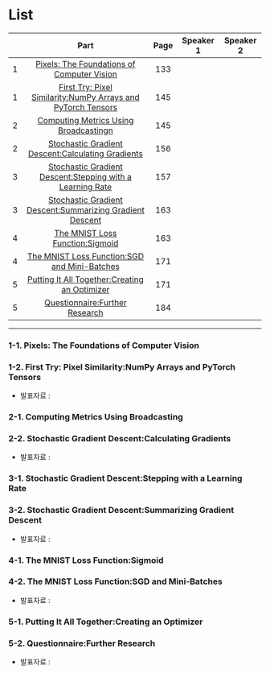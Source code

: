 # List
| | Part | Page | Speaker 1 | Speaker 2 |
|:-:|:-----:|:----:|:---------:|:---------:|
|1|[Pixels: The Foundations of Computer Vision](#1-1)|133| | |
|1|[First Try: Pixel Similarity:NumPy Arrays and PyTorch Tensors](#1-2)|145| | |
|2|[Computing Metrics Using Broadcastingn](#2-1)|145| | |
|2|[Stochastic Gradient Descent:Calculating Gradients](#2-2)|156| | |
|3|[Stochastic Gradient Descent:Stepping with a Learning Rate](#3-1)|157| | |
|3|[Stochastic Gradient Descent:Summarizing Gradient Descent](#3-2)|163| | |
|4|[The MNIST Loss Function:Sigmoid](#4-1)|163| | |
|4|[The MNIST Loss Function:SGD and Mini-Batches](#4-2)|171| | |
|5|[Putting It All Together:Creating an Optimizer](#5-1)|171| | |
|5|[Questionnaire:Further Research](#5-2)|184| | |



---

<div id="1-1"></div>
<div id="1-2"></div>

### 1-1. Pixels: The Foundations of Computer Vision
### 1-2. First Try: Pixel Similarity:NumPy Arrays and PyTorch Tensors
* 발표자료 : [ ]()

    

<div id="2-1"></div>
<div id="2-2"></div>
    
### 2-1. Computing Metrics Using Broadcasting
### 2-2. Stochastic Gradient Descent:Calculating Gradients
* 발표자료 : [ ]()
    


<div id="3-1"></div>
<div id="3-2"></div>

### 3-1. Stochastic Gradient Descent:Stepping with a Learning Rate
### 3-2. Stochastic Gradient Descent:Summarizing Gradient Descent
* 발표자료 : [ ]()
    




<div id="4-1"></div>
<div id="4-2"></div>

### 4-1. The MNIST Loss Function:Sigmoid
### 4-2. The MNIST Loss Function:SGD and Mini-Batches
* 발표자료 : [ ]()
    






### 5-1. Putting It All Together:Creating an Optimizer
### 5-2. Questionnaire:Further Research
* 발표자료 : [ ]()
  